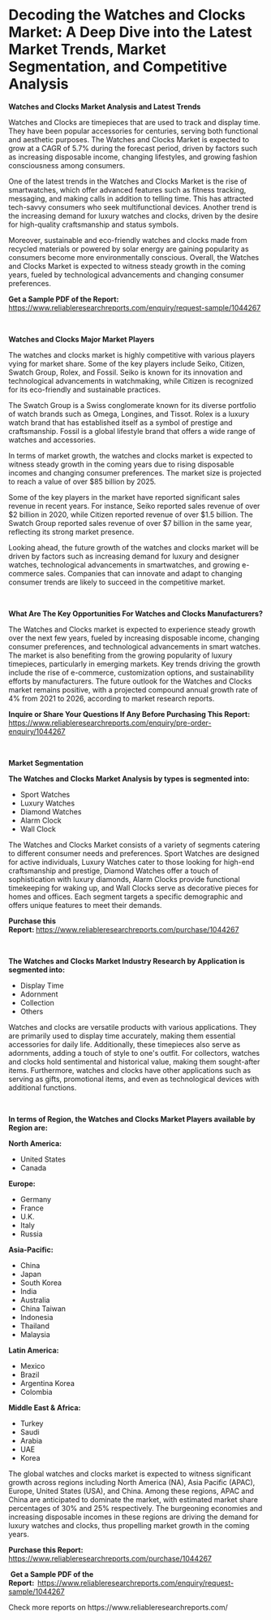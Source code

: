 <p><h1>Decoding the Watches and Clocks Market: A Deep Dive into the Latest Market Trends, Market Segmentation, and Competitive Analysis</h1></p><p><strong>Watches and Clocks Market Analysis and Latest Trends</strong></p>
<p><p>Watches and Clocks are timepieces that are used to track and display time. They have been popular accessories for centuries, serving both functional and aesthetic purposes. The Watches and Clocks Market is expected to grow at a CAGR of 5.7% during the forecast period, driven by factors such as increasing disposable income, changing lifestyles, and growing fashion consciousness among consumers.</p><p>One of the latest trends in the Watches and Clocks Market is the rise of smartwatches, which offer advanced features such as fitness tracking, messaging, and making calls in addition to telling time. This has attracted tech-savvy consumers who seek multifunctional devices. Another trend is the increasing demand for luxury watches and clocks, driven by the desire for high-quality craftsmanship and status symbols.</p><p>Moreover, sustainable and eco-friendly watches and clocks made from recycled materials or powered by solar energy are gaining popularity as consumers become more environmentally conscious. Overall, the Watches and Clocks Market is expected to witness steady growth in the coming years, fueled by technological advancements and changing consumer preferences.</p></p>
<p><strong>Get a Sample PDF of the Report:&nbsp;</strong> <a href="https://www.reliableresearchreports.com/enquiry/request-sample/1044267">https://www.reliableresearchreports.com/enquiry/request-sample/1044267</a></p>
<p>&nbsp;</p>
<p><strong>Watches and Clocks Major Market Players</strong></p>
<p><p>The watches and clocks market is highly competitive with various players vying for market share. Some of the key players include Seiko, Citizen, Swatch Group, Rolex, and Fossil. Seiko is known for its innovation and technological advancements in watchmaking, while Citizen is recognized for its eco-friendly and sustainable practices.</p><p>The Swatch Group is a Swiss conglomerate known for its diverse portfolio of watch brands such as Omega, Longines, and Tissot. Rolex is a luxury watch brand that has established itself as a symbol of prestige and craftsmanship. Fossil is a global lifestyle brand that offers a wide range of watches and accessories.</p><p>In terms of market growth, the watches and clocks market is expected to witness steady growth in the coming years due to rising disposable incomes and changing consumer preferences. The market size is projected to reach a value of over $85 billion by 2025.</p><p>Some of the key players in the market have reported significant sales revenue in recent years. For instance, Seiko reported sales revenue of over $2 billion in 2020, while Citizen reported revenue of over $1.5 billion. The Swatch Group reported sales revenue of over $7 billion in the same year, reflecting its strong market presence.</p><p>Looking ahead, the future growth of the watches and clocks market will be driven by factors such as increasing demand for luxury and designer watches, technological advancements in smartwatches, and growing e-commerce sales. Companies that can innovate and adapt to changing consumer trends are likely to succeed in the competitive market.</p></p>
<p>&nbsp;</p>
<p><strong>What Are The Key Opportunities For Watches and Clocks Manufacturers?</strong></p>
<p><p>The Watches and Clocks market is expected to experience steady growth over the next few years, fueled by increasing disposable income, changing consumer preferences, and technological advancements in smart watches. The market is also benefiting from the growing popularity of luxury timepieces, particularly in emerging markets. Key trends driving the growth include the rise of e-commerce, customization options, and sustainability efforts by manufacturers. The future outlook for the Watches and Clocks market remains positive, with a projected compound annual growth rate of 4% from 2021 to 2026, according to market research reports.</p></p>
<p><strong>Inquire or Share Your Questions If Any Before Purchasing This Report:</strong> <a href="https://www.reliableresearchreports.com/enquiry/pre-order-enquiry/1044267">https://www.reliableresearchreports.com/enquiry/pre-order-enquiry/1044267</a></p>
<p>&nbsp;</p>
<p><strong>Market Segmentation</strong></p>
<p><strong>The Watches and Clocks Market Analysis by types is segmented into:</strong></p>
<p><ul><li>Sport Watches</li><li>Luxury Watches</li><li>Diamond Watches</li><li>Alarm Clock</li><li>Wall Clock</li></ul></p>
<p><p>The Watches and Clocks Market consists of a variety of segments catering to different consumer needs and preferences. Sport Watches are designed for active individuals, Luxury Watches cater to those looking for high-end craftsmanship and prestige, Diamond Watches offer a touch of sophistication with luxury diamonds, Alarm Clocks provide functional timekeeping for waking up, and Wall Clocks serve as decorative pieces for homes and offices. Each segment targets a specific demographic and offers unique features to meet their demands.</p></p>
<p><strong>Purchase this Report:&nbsp;</strong><a href="https://www.reliableresearchreports.com/purchase/1044267">https://www.reliableresearchreports.com/purchase/1044267</a></p>
<p>&nbsp;</p>
<p><strong>The Watches and Clocks Market Industry Research by Application is segmented into:</strong></p>
<p><ul><li>Display Time</li><li>Adornment</li><li>Collection</li><li>Others</li></ul></p>
<p><p>Watches and clocks are versatile products with various applications. They are primarily used to display time accurately, making them essential accessories for daily life. Additionally, these timepieces also serve as adornments, adding a touch of style to one's outfit. For collectors, watches and clocks hold sentimental and historical value, making them sought-after items. Furthermore, watches and clocks have other applications such as serving as gifts, promotional items, and even as technological devices with additional functions.</p></p>
<p>&nbsp;</p>
<p><strong>In terms of Region, the Watches and Clocks Market Players available by Region are:</strong></p>
<p>
    <p> <strong> North America: </strong>
        <ul>
            <li>United States</li>
            <li>Canada</li>
        </ul>
        </p> 
    <p> <strong> Europe: </strong>
        <ul>
            <li>Germany</li>
            <li>France</li>
            <li>U.K.</li>
            <li>Italy</li>
            <li>Russia</li>
        </ul>
        </p> 
    <p> <strong> Asia-Pacific: </strong>
        <ul>
            <li>China</li>
            <li>Japan</li>
            <li>South Korea</li>
            <li>India</li>
            <li>Australia</li>
            <li>China Taiwan</li>
            <li>Indonesia</li>
            <li>Thailand</li>
            <li>Malaysia</li>
        </ul>
        </p> 
    <p> <strong> Latin America: </strong>
        <ul>
            <li>Mexico</li>
            <li>Brazil</li>
            <li>Argentina Korea</li>
            <li>Colombia</li>
        </ul>
        </p> 
    <p> <strong> Middle East & Africa: </strong>
        <ul>
            <li>Turkey</li>
            <li>Saudi</li>
            <li>Arabia</li>
            <li>UAE</li>
            <li>Korea</li>
        </ul>
    </p>
    </p>
<p><p>The global watches and clocks market is expected to witness significant growth across regions including North America (NA), Asia Pacific (APAC), Europe, United States (USA), and China. Among these regions, APAC and China are anticipated to dominate the market, with estimated market share percentages of 30% and 25% respectively. The burgeoning economies and increasing disposable incomes in these regions are driving the demand for luxury watches and clocks, thus propelling market growth in the coming years.</p></p>
<p><strong>Purchase this Report: </strong><a href="https://www.reliableresearchreports.com/purchase/1044267">https://www.reliableresearchreports.com/purchase/1044267</a></p>
<p>&nbsp;<strong>Get a Sample PDF of the Report:&nbsp;&nbsp;</strong><a href="https://www.reliableresearchreports.com/enquiry/request-sample/1044267">https://www.reliableresearchreports.com/enquiry/request-sample/1044267</a></p>
<p><strong></strong></p>
<p>Check more reports on https://www.reliableresearchreports.com/</p>